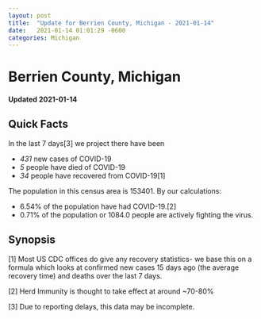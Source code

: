 ```yaml
---
layout: post
title:  "Update for Berrien County, Michigan - 2021-01-14"
date:   2021-01-14 01:01:29 -0600
categories: Michigan
---
```


# Berrien County, Michigan
#### Updated 2021-01-14

## Quick Facts

In the last 7 days[3] we project there have been
- *431* new cases of COVID-19
- *5* people have died of COVID-19
- *34* people have recovered from COVID-19[1]

The population in this census area is 153401. By our calculations:
- 6.54% of the population have had COVID-19.[2]
- 0.71% of the population or 1084.0 people are actively fighting the virus.

## Synopsis




[1] Most US CDC offices do give any recovery statistics- we base this on a formula which looks at confirmed new cases
15 days ago (the average recovery time) and deaths over the last 7 days.

[2] Herd Immunity is thought to take effect at around ~70-80%

[3] Due to reporting delays, this data may be incomplete.
 
    
